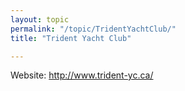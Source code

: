 ```yaml
---
layout: topic
permalink: "/topic/TridentYachtClub/"
title: "Trident Yacht Club"

---
```


Website: http://www.trident-yc.ca/



